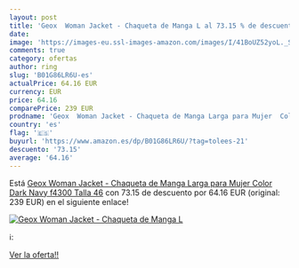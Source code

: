 ```yaml
---
layout: post
title: 'Geox  Woman Jacket - Chaqueta de Manga L al 73.15 % de descuento'
date: 
image: 'https://images-eu.ssl-images-amazon.com/images/I/41BoUZ52yoL._SL200_.jpg'
comments: true
category: ofertas
author: ring
slug: 'B01G86LR6U-es'
actualPrice: 64.16 EUR
currency: EUR
price: 64.16
comparePrice: 239 EUR
prodname: 'Geox  Woman Jacket - Chaqueta de Manga Larga para Mujer  Color Dark Navy f4300  Talla 46'
country: 'es'
flag: '🇪🇸'
buyurl: 'https://www.amazon.es/dp/B01G86LR6U/?tag=tolees-21'
descuento: '73.15'
average: '64.16'
---
```


Está [Geox  Woman Jacket - Chaqueta de Manga Larga para Mujer  Color Dark Navy f4300  Talla 46](https://www.amazon.es/dp/B01G86LR6U/?tag=tolees-21) con 73.15 de descuento por 64.16 EUR (original: 239 EUR) en el siguiente enlace!

[![Geox  Woman Jacket - Chaqueta de Manga L](https://images-eu.ssl-images-amazon.com/images/I/41BoUZ52yoL._SL200_.jpg)](https://www.amazon.es/dp/B01G86LR6U/?tag=tolees-21)

ℹ️:


[Ver la oferta!!](https://www.amazon.es/dp/B01G86LR6U/?tag=tolees-21)
